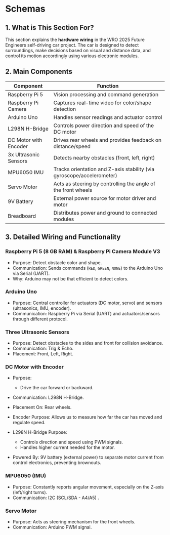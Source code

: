 # Schemas

## 1. What is This Section For?

This section explains the **hardware wiring** in the WRO 2025 Future Engineers self-driving car project. The car is designed to detect surroundings, make decisions based on visual and distance data, and control its motion accordingly using various electronic modules.

## 2. Main Components

| Component              | Function                                                                 |
|------------------------|--------------------------------------------------------------------------|
| Raspberry Pi 5         | Vision processing and command generation                                 |
| Raspberry Pi Camera    | Captures real-time video for color/shape detection                       |
| Arduino Uno            | Handles sensor readings and actuator control                             |
| L298N H-Bridge         | Controls power direction and speed of the DC motor                       |
| DC Motor with Encoder  | Drives rear wheels and provides feedback on distance/speed               |
| 3x Ultrasonic Sensors  | Detects nearby obstacles (front, left, right)                            |
| MPU6050 IMU            | Tracks orientation and Z-axis stability (via gyroscope/accelerometer)    |
| Servo Motor            | Acts as steering by controlling the angle of the front wheels            |
| 9V Battery             | External power source for motor driver and motor                         |
| Breadboard             | Distributes power and ground to connected modules                        |

## 3. Detailed Wiring and Functionality

### Raspberry Pi 5 (8 GB RAM) & Raspberry Pi Camera Module V3

- Purpose: Detect obstacle color and shape.
- Communication: Sends commands (`RED`, `GREEN`, `NONE`) to the Arduino Uno via Serial (UART).
- Why: Arduino may not be that efficient to detect colors.

### Arduino Uno

- Purpose: Central controller for actuators (DC motor, servo) and sensors (ultrasonics, IMU, encoder).
- Communication: Raspberry Pi via Serial (UART) and actuators/sensors through different protocol.

### Three Ultrasonic Sensors 

- Purpose: Detect obstacles to the sides and front for collision avoidance.
- Communication: Trig & Echo.
- Placement: Front, Left, Right.

### DC Motor with Encoder

- Purpose:
  - Drive the car forward or backward.

- Communication: L298N H-Bridge.
- Placement On: Rear wheels.

- Encoder Purpose: Allows us to measure how far the car has moved and regulate speed.
- L298N H-Bridge Purpose:
  - Controls direction and speed using PWM signals.
  - Handles higher current needed for the motor.
- Powered By: 9V battery (external power) to separate motor current from control electronics, preventing brownouts.

### MPU6050 (IMU)

- Purpose: Constantly reports angular movement, especially on the Z-axis (left/right turns).
- Communication: I2C (SCL/SDA - A4/A5) .

### Servo Motor

- Purpose: Acts as steering mechanism for the front wheels.
- Communication: Arduino PWM signal.